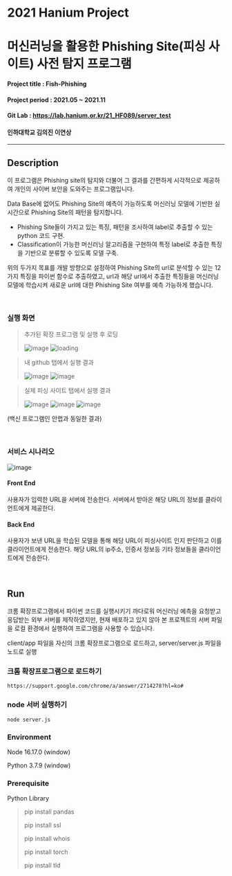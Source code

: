 # 2021 Hanium Project
# 머신러닝을 활용한 Phishing Site(피싱 사이트) 사전 탐지 프로그램
#### Project title : Fish-Phishing
#### Project period : 2021.05 ~ 2021.11
#### Git Lab : https://lab.hanium.or.kr/21_HF089/server_test
#### 인하대학교 김의진 이연상
-----------------------
## Description
이 프로그램은 Phishing site의 탐지와 더불어 그 결과를 간편하게 시각적으로 제공하여 개인의 사이버 보안을 도와주는 프로그램입니다.

Data Base에 없어도 Phishing Site의 예측이 가능하도록 머신러닝 모델에 기반한 실시간으로 Phishing Site의 패턴을 탐지합니다.

- Phishing Site들이 가지고 있는 특징, 패턴을 조사하여 label로 추출할 수 있는 python 코드 구현.
- Classification이 가능한 머신러닝 알고리즘을 구현하여 특정 label로 추출한 특징을 기반으로 분류할 수 있도록 모델 구축.

위의 두가지 목표를 개발 방향으로 설정하여 Phishing Site의 url로 분석할 수 있는 12가지 특징을 파이썬 함수로 추출하였고, url과 해당 url에서 추출한 특징들을 머신러닝 모델에 학습시켜 새로운 url에 대한 Phishing Site 여부를 예측 가능하게 했습니다.

<br>

### 실행 화면
> 추가된 확장 프로그램 및 실행 후 로딩
>
> ![image](https://user-images.githubusercontent.com/95534831/187037447-0947bfc0-3226-4968-8b8c-302b5af6761e.png)
> ![loading](https://user-images.githubusercontent.com/95534831/187036900-5d147eb3-adec-4947-a73f-29cfb50fa402.gif)

> 내 github 탭에서 실행 결과
> 
> ![image](https://user-images.githubusercontent.com/95534831/187036936-7e6225ed-da7e-4d16-977c-1f475086072a.png)
> ![image](https://user-images.githubusercontent.com/95534831/187036765-0ebdea56-eaa3-43b4-b1be-27664f7a1145.png)



> 실제 피싱 사이트 탭에서 실행 결과
>
> ![image](https://user-images.githubusercontent.com/95534831/187037206-925558bb-8ffd-4ebc-b0ca-13e46df6317e.png)
> ![image](https://user-images.githubusercontent.com/95534831/187037549-fa024e24-52e2-4db5-ae9a-87c09e83625b.png)
> ![image](https://user-images.githubusercontent.com/95534831/187037277-fccda3e3-5a99-41ad-895c-ebfb70eebf87.png)

(백신 프로그램인 안랩과 동일한 결과)

<br>

### 서비스 시나리오
![image](https://user-images.githubusercontent.com/95534831/187056854-6d10f830-8491-4dbf-ab60-247f17342190.png)

#### Front End

사용자가 입력한 URL을 서버에 전송한다.
서버에서 받아온 해당 URL의 정보를 클라이언트에게 제공한다.

#### Back End

사용자가 보낸 URL을 학습된 모델을 통해 해당 URL이 피싱사이트 인지 판단하고 이를 클라이언트에게 전송한다.
해당 URL의 ip주소, 인증서 정보등 기타 정보들을 클라이언트에게 전송한다.

<br>

## Run
크롬 확장프로그램에서 파이썬 코드를 실행시키기 까다로워 머신러닝 예측을 요청받고 응답받는 외부 서버를 제작하였지만,
현재 배포하고 있지 않아 본 프로젝트의 서버 파일을 로컬 환경에서 실행하여 프로그램을 사용할 수 있습니다.

client/app 파일을 자신의 크롬 확장프로그램으로 로드하고, server/server.js 파일을 노드로 실행
### 크롬 확장프로그램으로 로드하기
```
https://support.google.com/chrome/a/answer/2714278?hl=ko#
```
### node 서버 실행하기
```
node server.js
```
### Environment
Node 16.17.0 (window)

Python 3.7.9 (window)

### Prerequisite
Python Library
> pip install pandas
>
> pip install ssl
>
> pip install whois
>
> pip install torch
>
> pip install tld
